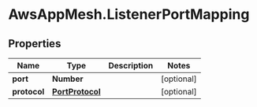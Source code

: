 # AwsAppMesh.ListenerPortMapping

## Properties

Name | Type | Description | Notes
------------ | ------------- | ------------- | -------------
**port** | **Number** |  | [optional] 
**protocol** | [**PortProtocol**](PortProtocol.md) |  | [optional] 


